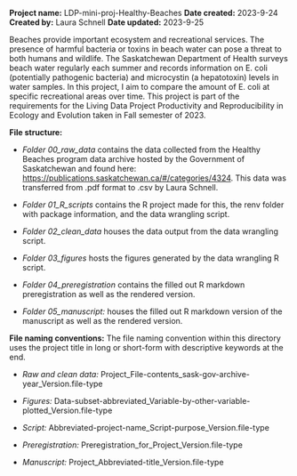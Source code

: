 **Project name:** LDP-mini-proj-Healthy-Beaches
**Date created:** 2023-9-24
**Created by:** Laura Schnell
**Date updated:** 2023-9-25

Beaches provide important ecosystem and recreational services. The presence of harmful bacteria or toxins in beach water can pose a threat to both humans and wildlife. The Saskatchewan Department of Health surveys beach water regularly each summer and records information on E. coli (potentially pathogenic bacteria) and microcystin (a hepatotoxin) levels in water samples. In this project, I aim to compare the amount of E. coli at specific recreational areas over time. This project is part of the requirements for the Living Data Project Productivity and Reproducibility in Ecology and Evolution taken in Fall semester of 2023. 

**File structure:**
* *Folder 00_raw_data* contains the data collected from the Healthy Beaches program data archive hosted by the Government of Saskatchewan and found here: https://publications.saskatchewan.ca/#/categories/4324. This data was transferred from .pdf format to .csv by Laura Schnell. 

* *Folder 01_R_scripts* contains the R project made for this, the renv folder with package information, and the data wrangling script. 

* *Folder 02_clean_data* houses the data output from the data wrangling script.

* *Folder 03_figures* hosts the figures generated by the data wrangling R script.
  
* *Folder 04_preregistration* contains the filled out R markdown preregistration as well as the rendered version.

* *Folder 05_manuscript:* houses the filled out R markdown version of the manuscript as well as the rendered version. 

**File naming conventions:**
The file naming convention within this directory uses the project title in long or short-form with descriptive keywords at the end.

* *Raw and clean data:* Project_File-contents_sask-gov-archive-year_Version.file-type

* *Figures:* Data-subset-abbreviated_Variable-by-other-variable-plotted_Version.file-type
  
* *Script:* Abbreviated-project-name_Script-purpose_Version.file-type

* *Preregistration:* Preregistration_for_Project_Version.file-type

* *Manuscript:* Project_Abbreviated-title_Version.file-type
